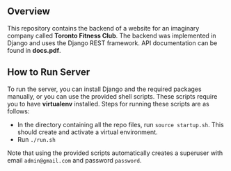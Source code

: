 ## Overview
This repository contains the backend of a website for an imaginary company called **Toronto Fitness Club**. The backend was implemented in Django and uses the Django REST framework. API documentation can be found in **docs.pdf**.

## How to Run Server
To run the server, you can install Django and the required packages manually, or you can use the provided shell scripts. These scripts require you to have **virtualenv** installed. Steps for running these scripts are as follows:
  - In the directory containing all the repo files, run ```source startup.sh```. This should create and activate a virtual environment. 
  - Run ```./run.sh```
  
 Note that using the provided scripts automatically creates a superuser with email ```admin@gmail.com``` and password ```password```.
